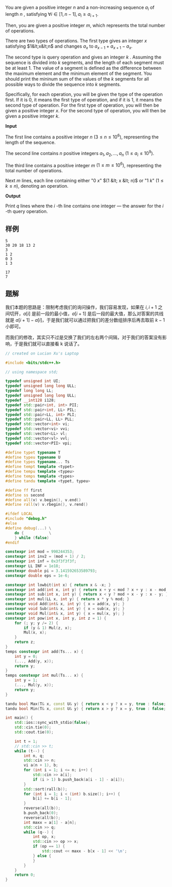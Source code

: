 You are given a positive integer $n$ and a non-increasing sequence $a_i$ of length $n$ , satisfying $\forall i \in [1,n-1],a_i \ge a_{i+1}$.

Then, you are given a positive integer $m$, which represents the total number of operations.

There are two types of operations. The first type gives an integer $x$ satisfying $1&lt;x&lt;n$ and changes $a_x$ to $a_{x-1}+a_{x+1}-a_x$.

The second type is query operation and gives an integer $k$ . Assuming the sequence is divided into $k$ segments, and the length of each segment must be at least $1$. The value of a segment is defined as the difference between the maximum element and the minimum element of the segment. You should print the mininum sum of the values of the $k$ segments for all possible ways to divide the sequence into $k$ segments.

Specifically, for each operation, you will be given the type of the operation first. If it is $0$, it means the first type of operation, and if it is $1$, it means the second type of operation. For the first type of operation, you will then be given a positive integer $x$. For the second type of operation, you will then be given a positive integer $k$.

**Input**

The first line contains a positive integer $n$ $(3 \le n \le 10^6 )$, representing the length of the sequence.

The second line contains $n$ positive integers $a_1, a_2, ... , a_{n}$ $(1 \le a_i \le 10^9 )$.

The third line contains a positive integer $m$ $(1 \le m \le 10^6)$, representing the total number of operations.

Next $m$ lines, each line containing either "$0$ $x$" $(1 &lt; x &lt; n)$ or "$1$ $k$" $(1 \le k \le n )$, denoting an operation.


**Output**

Print $q$ lines where the $i$ \-th line contains one integer — the answer for the $i$ \-th query operation.

## 样例
```
5
30 20 18 13 2
3
1 2
0 3
1 3

```

```
17
7

```

## 题解
我们本题的思路是：限制考虑我们的询问操作，我们容易发现，如果在 $i,i+1$ 之间切开，$a[i]$ 是前一段的最小值，$a[i+1]$ 是后一段的最大值，那么对答案的共线就是 $a[i+1]-a[i]$，于是我们就可以通过把我们的差分数组排序后再去取前 $k-1$ 小即可。

而我们的修改，其实只不过是交换了我们的左右两个间隔，对于我们的答案没有影响，于是我们就可以直接看 k 说话了。

```cpp
// created on Lucian Xu's Laptop

#include <bits/stdc++.h>

// using namespace std;

typedef unsigned int UI;
typedef unsigned long long ULL;
typedef long long LL;
typedef unsigned long long ULL;
typedef __int128 i128;
typedef std::pair<int, int> PII;
typedef std::pair<int, LL> PIL;
typedef std::pair<LL, int> PLI;
typedef std::pair<LL, LL> PLL;
typedef std::vector<int> vi;
typedef std::vector<vi> vvi;
typedef std::vector<LL> vl;
typedef std::vector<vl> vvl;
typedef std::vector<PII> vpi;

#define typet typename T
#define typeu typename U
#define types typename... Ts
#define tempt template <typet>
#define tempu template <typeu>
#define temps template <types>
#define tandu template <typet, typeu>

#define ff first
#define ss second
#define all(v) v.begin(), v.end()
#define rall(v) v.rbegin(), v.rend()

#ifdef LOCAL
#include "debug.h"
#else
#define debug(...) \
    do {           \
    } while (false)
#endif

constexpr int mod = 998244353;
constexpr int inv2 = (mod + 1) / 2;
constexpr int inf = 0x3f3f3f3f;
constexpr LL INF = 1e18;
constexpr double pi = 3.141592653589793;
constexpr double eps = 1e-6;

constexpr int lowbit(int x) { return x & -x; }
constexpr int add(int x, int y) { return x + y < mod ? x + y : x - mod + y; }
constexpr int sub(int x, int y) { return x < y ? mod + x - y : x - y; }
constexpr int mul(LL x, int y) { return x * y % mod; }
constexpr void Add(int& x, int y) { x = add(x, y); }
constexpr void Sub(int& x, int y) { x = sub(x, y); }
constexpr void Mul(int& x, int y) { x = mul(x, y); }
constexpr int pow(int x, int y, int z = 1) {
    for (; y; y /= 2) {
        if (y & 1) Mul(z, x);
        Mul(x, x);
    }
    return z;
}
temps constexpr int add(Ts... x) {
    int y = 0;
    (..., Add(y, x));
    return y;
}
temps constexpr int mul(Ts... x) {
    int y = 1;
    (..., Mul(y, x));
    return y;
}

tandu bool Max(T& x, const U& y) { return x < y ? x = y, true : false; }
tandu bool Min(T& x, const U& y) { return x > y ? x = y, true : false; }

int main() {
    std::ios::sync_with_stdio(false);
    std::cin.tie(0);
    std::cout.tie(0);

    int t = 1;
    // std::cin >> t;
    while (t--) {
        int n, q;
        std::cin >> n;
        vi a(n + 1), b;
        for (int i = 1; i <= n; i++) {
            std::cin >> a[i];
            if (i > 1) b.push_back(a[i - 1] - a[i]);
        }
        std::sort(rall(b));
        for (int i = 1; i < (int) b.size(); i++) {
            b[i] += b[i - 1];
        }
        reverse(all(b));
        b.push_back(0);
        reverse(all(b));
        int maxx = a[1] - a[n];
        std::cin >> q;
        while (q--) {
            int op, x;
            std::cin >> op >> x;
            if (op == 1) {
                std::cout << maxx - b[x - 1] << '\n';
            } else {
            }
        }
    }
    return 0;
}

```